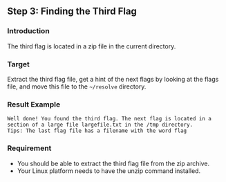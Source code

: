 ## Step 3: Finding the Third Flag

### Introduction

The third flag is located in a zip file in the current directory.

### Target

Extract the third flag file, get a hint of the next flags by looking at the flags file, and move this file to the `~/resolve` directory.

### Result Example

```
Well done! You found the third flag. The next flag is located in a section of a large file largefile.txt in the /tmp directory.
Tips: The last flag file has a filename with the word flag
```

### Requirement

- You should be able to extract the third flag file from the zip archive.
- Your Linux platform needs to have the unzip command installed.
